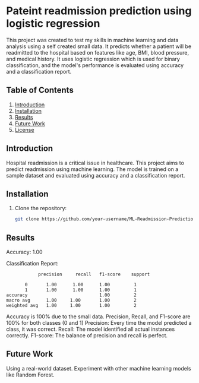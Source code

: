 # Pateint readmission prediction using logistic regression

This project was created to test my skills in machine learning and data analysis using a self created small data. It predicts whether a patient will be readmitted to the hospital based on features like age, BMI, blood pressure, and medical history. It uses logistic regression which is used for binary classification, and the model's performance is evaluated using accuracy and a classification report.

## Table of Contents
1. [Introduction](#introduction)
2. [Installation](#installation)
3. [Results](#results)
4. [Future Work](#future-work)
5. [License](#license)

## Introduction
Hospital readmission is a critical issue in healthcare. This project aims to predict readmission using machine learning. The model is trained on a sample dataset and evaluated using accuracy and a classification report.

## Installation
1. Clone the repository:
   ```bash
   git clone https://github.com/your-username/ML-Readmission-Prediction.git


## Results
   Accuracy: 1.00
   
Classification Report:

                precision     recall   f1-score    support

           0       1.00      1.00      1.00         1
           1       1.00      1.00      1.00         1
    accuracy                           1.00         2
    macro avg      1.00     1.00       1.00         2
    weighted avg   1.00     1.00       1.00         2
    
Accuracy is 100% due to the small data. Precision, Recall, and F1-score are  100% for both classes (0 and 1)
Precision: Every time the model predicted a class, it was correct. Recall: The model identified all actual instances correctly. F1-score: The balance of precision and recall is perfect.


## Future Work 
Using a real-world dataset.
Experiment with other machine learning models like Random Forest.

   
